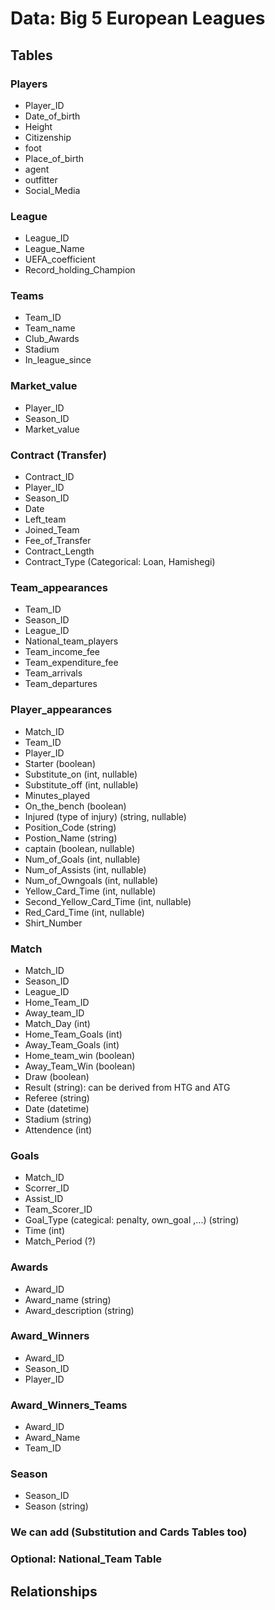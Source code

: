 # Data: Big 5 European Leagues

## Tables

### Players

- Player_ID
- Date_of_birth
- Height
- Citizenship
- foot
- Place_of_birth
- agent
- outfitter
- Social_Media

### League

- League_ID
- League_Name
- UEFA_coefficient
- Record_holding_Champion

### Teams

- Team_ID
- Team_name
- Club_Awards
- Stadium
- In_league_since

### Market_value

- Player_ID
- Season_ID
- Market_value

### Contract (Transfer)

- Contract_ID
- Player_ID
- Season_ID
- Date
- Left_team
- Joined_Team
- Fee_of_Transfer
- Contract_Length
- Contract_Type (Categorical: Loan, Hamishegi)

### Team_appearances

- Team_ID
- Season_ID
- League_ID
- National_team_players
- Team_income_fee
- Team_expenditure_fee
- Team_arrivals
- Team_departures

### Player_appearances

- Match_ID
- Team_ID
- Player_ID
- Starter (boolean)
- Substitute_on (int, nullable)
- Substitute_off (int, nullable)
- Minutes_played
- On_the_bench (boolean)
- Injured (type of injury) (string, nullable)
- Position_Code (string)
- Postion_Name (string)
- captain (boolean, nullable)
- Num_of_Goals (int, nullable)
- Num_of_Assists (int, nullable)
- Num_of_Owngoals (int, nullable)
- Yellow_Card_Time (int, nullable)
- Second_Yellow_Card_Time (int, nullable)
- Red_Card_Time (int, nullable)
- Shirt_Number

### Match

- Match_ID
- Season_ID
- League_ID
- Home_Team_ID
- Away_team_ID
- Match_Day (int)
- Home_Team_Goals (int)
- Away_Team_Goals (int)
- Home_team_win (boolean)
- Away_Team_Win (boolean)
- Draw (boolean)
- Result (string): can be derived from HTG and ATG
- Referee (string)
- Date (datetime)
- Stadium (string)
- Attendence (int)

### Goals

- Match_ID
- Scorrer_ID
- Assist_ID
- Team_Scorer_ID
- Goal_Type (categical: penalty, own_goal ,...) (string)
- Time (int)
- Match_Period (?)

### Awards

- Award_ID
- Award_name (string)
- Award_description (string)

### Award_Winners

- Award_ID
- Season_ID
- Player_ID

### Award_Winners_Teams

- Award_ID
- Award_Name
- Team_ID

### Season

- Season_ID
- Season (string)

### We can add (Substitution and Cards Tables too)

### Optional: National_Team Table

## Relationships

